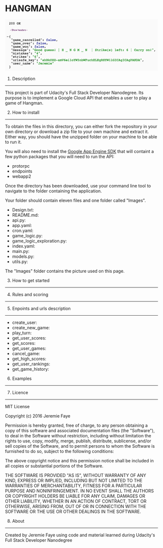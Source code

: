 HANGMAN
=======

![Alt text](/images/Screenshot/Screenshot.png?raw=true "Hangman API")


1. Description
--------------
This project is part of Udacity's Full Stack Developer Nanodegree. Its purpose is to implement a Google Cloud API that enables a user to play a game of Hangman.



2. How to install
-----------------
To obtain the files in this directory, you can either fork the repository in your own directory or download a zip file to your own machine and extract it. Either way, you should have the unzipped folder on your machine to be able to run it.

You will also need to install the [Google App Engine SDK](https://cloud.google.com/appengine/downloads) that will containt a few python packages that you will need to run the API:
* protorpc
* endpoints
* webapp2

Once the directory has been downloaded, use your command line tool to navigate to the folder containing the application.

Your folder should contain eleven files and one folder called "Images".

* Design.txt:
* README.md:
* api.py:
* app.yaml:
* cron.yaml:
* game_logic.py:
* game_logic_exploration.py:
* index.yaml:
* main.py:
* models.py:
* utils.py:


The "Images" folder contains the picture used on this page.


3. How to get started 
---------------------



4. Rules and scoring
--------------------



5. Enpoints and urls description 
--------------------------------
* create_user:
* create_new_game:
* play_turn:
* get_user_scores:
* get_scores:
* get_user_games:
* cancel_game:
* get_high_scores:
* get_user_rankings:
* get_game_history:


6. Examples
-----------




7. Licence
----------
MIT License

Copyright (c) 2016 Jeremie Faye

Permission is hereby granted, free of charge, to any person obtaining a copy
of this software and associated documentation files (the "Software"), to deal
in the Software without restriction, including without limitation the rights
to use, copy, modify, merge, publish, distribute, sublicense, and/or sell
copies of the Software, and to permit persons to whom the Software is
furnished to do so, subject to the following conditions:

The above copyright notice and this permission notice shall be included in all
copies or substantial portions of the Software.

THE SOFTWARE IS PROVIDED "AS IS", WITHOUT WARRANTY OF ANY KIND, EXPRESS OR
IMPLIED, INCLUDING BUT NOT LIMITED TO THE WARRANTIES OF MERCHANTABILITY,
FITNESS FOR A PARTICULAR PURPOSE AND NONINFRINGEMENT. IN NO EVENT SHALL THE
AUTHORS OR COPYRIGHT HOLDERS BE LIABLE FOR ANY CLAIM, DAMAGES OR OTHER
LIABILITY, WHETHER IN AN ACTION OF CONTRACT, TORT OR OTHERWISE, ARISING FROM,
OUT OF OR IN CONNECTION WITH THE SOFTWARE OR THE USE OR OTHER DEALINGS IN THE
SOFTWARE.


8. About
---------
Created by Jeremie Faye using code and material learned during Udacity's Full Stack Developer Nanodegree



